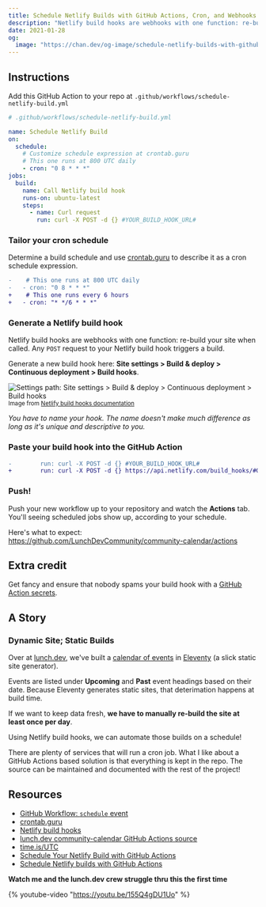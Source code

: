 ```yaml
---
title: Schedule Netlify Builds with GitHub Actions, Cron, and Webhooks
description: "Netlify build hooks are webhooks with one function: re-build your site when called. Any POST request to your Netlify build hook triggers a build. And you can POST to this hook right from your repo, using GitHub Actions…"
date: 2021-01-28
og:
  image: "https://chan.dev/og-image/schedule-netlify-builds-with-github-actions.jpg"
---
```


## Instructions

Add this GitHub Action to your repo at
`.github/workflows/schedule-netlify-build.yml`

```yml
# .github/workflows/schedule-netlify-build.yml

name: Schedule Netlify Build
on:
  schedule:
    # Customize schedule expression at crontab.guru
    # This one runs at 800 UTC daily
    - cron: "0 8 * * *"
jobs:
  build:
    name: Call Netlify build hook
    runs-on: ubuntu-latest
    steps:
      - name: Curl request
        run: curl -X POST -d {} #YOUR_BUILD_HOOK_URL#
```

### Tailor your cron schedule

Determine a build schedule and use [crontab.guru](https://crontab.guru) to describe it as a cron schedule expression.

```diff
-    # This one runs at 800 UTC daily
-   - cron: "0 8 * * *"
+    # This one runs every 6 hours
+   - cron: "* */6 * * *"
```

### Generate a Netlify build hook

Netlify build hooks are webhooks with one function: re-build your site when called. Any `POST` request to your Netlify build hook triggers a build.

Generate a new build hook here:
**Site settings > Build & deploy > Continuous deployment > Build hooks**.

![Settings path: Site settings > Build & deploy > Continuous deployment > Build hooks](https://d33wubrfki0l68.cloudfront.net/51b3c2b9b2cb2eb70fd9631385a2b0d2bc60b1ea/45997/images/configure-builds-build-hooks.png)
<small>Image from [Netlify build hooks documentation](https://docs.netlify.com/configure-builds/build-hooks/)</small>

_You have to name your hook. The name doesn't make much difference as long as it's unique and descriptive to you._

### Paste your build hook into the GitHub Action

```diff
-        run: curl -X POST -d {} #YOUR_BUILD_HOOK_URL#
+        run: curl -X POST -d {} https://api.netlify.com/build_hooks/#GENERATED_BUILD_HOOK_URL
```

### Push!

Push your new workflow up to your repository and watch the **Actions** tab. You'll seeing scheduled jobs show up, according to your schedule.

Here's what to expect: https://github.com/LunchDevCommunity/community-calendar/actions

## Extra credit

Get fancy and ensure that nobody spams your build hook with a [GitHub Action secrets](https://docs.github.com/en/actions/reference/encrypted-secrets#using-encrypted-secrets-in-a-workflow).

## A Story

### Dynamic Site; Static Builds

Over at [lunch.dev](https://www.lunch.dev), we've built a [calendar of events](https://events.lunch.dev) in [Eleventy](https://www.11ty.dev) (a slick static site generator).

Events are listed under **Upcoming** and **Past** event headings based on their date. Because Eleventy generates static sites, that deterimation happens at build time.

If we want to keep data fresh, **we have to manually re-build the site at least once per day**.

Using Netlify build hooks, we can automate those builds on a schedule!

There are plenty of services that will run a cron job. What I like about a GitHub Actions based solution is that everything is kept in the repo. The source can be maintained and documented with the rest of the project!

## Resources

- [GitHub Workflow: `schedule` event](https://docs.github.com/en/actions/reference/events-that-trigger-workflows#scheduled-events)
- [crontab.guru](https://crontab.guru)
- [Netlify build hooks](https://docs.netlify.com/configure-builds/build-hooks/)
- [lunch.dev community-calendar GitHub Actions source](https://github.com/LunchDevCommunity/community-calendar/blob/main/.github/workflows/main.yml)
- [time.is/UTC](https://time.is/UTC)
- [Schedule Your Netlify Build with GitHub Actions](https://ericjinks.com/blog/2019/netlify-scheduled-build/)
- [Schedule Netlify builds with GitHub Actions](https://www.ronaldsvilcins.com/2020/12/23/schedule-netlify-builds-with-github-actions/)

**Watch me and the lunch.dev crew struggle thru this the first time**

{% youtube-video "https://youtu.be/155Q4gDU1Uo" %}

<script async data-uid="25d3dad1c6" src="https://chantastic.ck.page/25d3dad1c6/index.js"></script>
